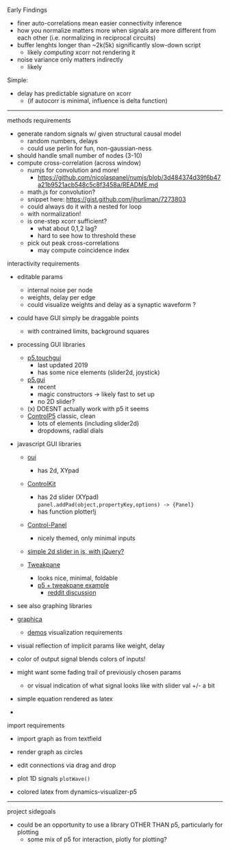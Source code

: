 
Early Findings
- finer auto-correlations mean easier connectivity inference
- how you normalize matters more when signals are more different from each other (i.e. normalizing in reciprocal circuits)
- buffer lenghts longer than ~2k(5k) significantly slow-down script
   - likely *computing* xcorr not rendering it
- noise variance only matters indirectly
  - likely 

Simple:
- delay has predictable signature on xcorr 
  - (if autocorr is minimal, influence is delta function)

-----

methods requirements
- generate random signals w/ given structural causal model
	- random numbers, delays
	- could use perlin for fun, non-gaussian-ness
- should handle small number of nodes (3-10)
- compute cross-correlation (across window)
	- numjs for convolution and more!
		- https://github.com/nicolaspanel/numjs/blob/3d484374d39f6b47a21b9521acb548c5c8f3458a/README.md
	- math.js for convolution?
	- snippet here: https://gist.github.com/jhurliman/7273803
	- could always do it with a nested for loop
	- with normalization! 
	- is one-step xcorr sufficient?
		- what about 0,1,2 lag?
		- hard to see how to threshold these
	- pick out peak cross-correlations
		- may compute coincidence index 

interactivity requirements
- editable params
	- internal noise per node 
	- weights, delay per edge
    - could visualize weights and delay as a synaptic waveform ?

- could have GUI simply be draggable points
  - with contrained limits, background squares   

- processing GUI libraries
	- [p5.touchgui](https://github.com/L05/p5.touchgui)
		- last updated 2019
		- has some nice elements (slider2d, joystick)
	- [p5.gui](https://github.com/bitcraftlab/p5.gui)
		- recent
		- magic constructors -> likely fast to set up
		- no 2D slider?
	- (x) DOESNT actually work with p5 it seems
    - [ControlP5](http://www.sojamo.de/libraries/controlP5/) classic, clean
		- lots of elements (including slider2d)
		- dropdowns, radial dials
- javascript GUI libraries
  - [oui](https://github.com/wearekuva/oui)
      - has 2d, XYpad
  - [ControlKit]()
    - has 2d slider (XYpad) 
        `panel.addPad(object,propertyKey,options) -> {Panel}`
    - has function plotter!j

  - [Control-Panel](https://github.com/freeman-lab/control-panel)
    - nicely themed, only minimal inputs
  - [simple 2d slider in js, with jQuery?](https://codepen.io/tyler-murphy/pen/tHsAu?editors=1010)
  - [Tweakpane](https://cocopon.github.io/tweakpane://cocopon.github.io/tweakpane/)
    - looks nice, minimal, foldable 
    - [p5 + tweakpane example](https://replit.com/@jgordon510/p5-example-with-tweakpane#script.js)
      - [reddit discussion](https://www.reddit.com/r/p5js/comments/pnkn5s/tweakpane_for_p5js/) 
 - see also graphing libraries
  - [graphica](https://github.com/jagracar/grafica.js)
      - [demos](http://jsfiddle.net/user/jagracar/fiddles/)
visualization requirements
- visual reflection of implicit params like weight, delay 
- color of output signal blends colors of inputs!
- might want some fading trail of previously chosen params 
	- or visual indication of what signal looks like with slider val +/- a bit
- simple equation rendered as latex
-
import requirements
- import graph as from textfield
- render graph as circles
- edit connections via drag and drop
- plot 1D signals `plotWave()`

- colored latex from dynamics-visualizer-p5

-----

project sidegoals 
- could be an opportunity to use a library OTHER THAN p5, particularly for plotting 
	- some mix of p5 for interaction, plotly for plotting?








